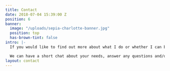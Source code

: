 ```yaml
---
title: Contact
date: 2018-07-04 15:39:00 Z
position: 6
banner:
  image: "/uploads/sepia-charlotte-banner.jpg"
  position: top
  has-brown-tint: false
intro: |-
  If you would like to find out more about what I do or whether I can be of help in what I have to offer, please do get in touch.

  We can have a short chat about your needs, answer any questions and/or arrange to meet. All messages are treated with absolute discretion.
layout: contact
---
```


